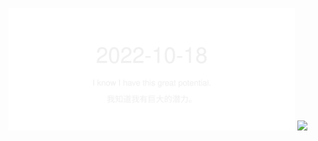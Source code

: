 <!-- [START DAILY SAYING] -->
<!-- Please keep comment here to allow auto update -->
<p align="center">
  <img src="assets/daily-saying/2022-10-18.svg" height="196"/>
  <img src="https://dots365.herokuapp.com?d=2022-10-18" height="196"/>
</p>
<!-- [END DAILY SAYING] -->

<!-- <p align="center">
<img alt="profile views" src="https://komarev.com/ghpvc/?username=bubkoo&color=brightgreen&style=flat-square&label=PROFILE+VIEWS" />
</p> -->
